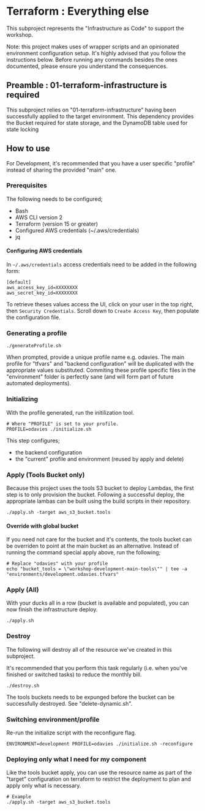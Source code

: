 # Terraform : Everything else

This subproject represents the "Infrastructure as Code" to support the workshop.

Note: this project makes uses of wrapper scripts and an opinionated environment configuration setup.
It's highly advised that you follow the instructions below. Before running any commands besides the
ones documented, please ensure you understand the consequences.

## Preamble : 01-terraform-infrastructure is required

This subproject relies on "01-terraform-infrastructure" having been successfully applied 
to the target environment. This dependency provides the Bucket required for state storage, and 
the DynamoDB table used for state locking

## How to use

For Development, it's recommended that you have a user specific "profile" instead of sharing
the provided "main" one.

### Prerequisites 

The following needs to be configured;

- Bash
- AWS CLI version 2
- Terraform (version 15 or greater)
- Configured AWS credentials (~/.aws/credentials)
- jq

#### Configuring AWS credentials
In `~/.aws/credentials` access credentials need to be added in the following form:

```
[default]
aws_access_key_id=XXXXXXXX
aws_secret_key_id=XXXXXXXX
```
To retrieve theses values access the UI, click on your user in the top right, then `Security Credentials`. Scroll down to `Create Access Key`, then populate the configuration file. 

### Generating a profile

```
./generateProfile.sh
```
When prompted, provide a unique profile name e.g. odavies. The main profile for "tfvars" and 
"backend configuration" will be duplicated with the appropriate values substituted. Commiting
these profile specific files in the "environment" folder is perfectly sane (and will form part
of future automated deployments).

### Initializing

With the profile generated, run the initilization tool.

```
# Where "PROFILE" is set to your profile.
PROFILE=odavies ./initialize.sh
```

This step configures;

- the backend configuration
- the "current" profile and environment (reused by apply and delete)

### Apply (Tools Bucket only)

Because this project uses the tools S3 bucket to deploy Lambdas, the first step is to only 
provision the bucket. Following a successful deploy, the appropriate lambas can be built using
the build scripts in their repository.

```
./apply.sh -target aws_s3_bucket.tools
```
#### Override with global bucket

If you need not care for the bucket and it's contents, the tools bucket can be overriden to
point at the main bucket as an alternative. Instead of running the command special apply 
above, run the following;

```
# Replace "odavies" with your profile
echo "bucket_tools = \"workshop-development-main-tools\"" | tee -a "environments/development.odavies.tfvars"
```

### Apply (All)

With your ducks all in a row (bucket is available and populated), you can now finish the 
infrastructure deploy.

```
./apply.sh
```
### Destroy

The following will destroy all of the resource we've created in this subproject.

It's recommended that you perform this task regularly (i.e. when you've finished or
switched tasks) to reduce the monthly bill.

```
./destroy.sh
```

The tools buckets needs to be expunged before the bucket can be successfully destroyed. See "delete-dynamic.sh".

### Switching environment/profile

Re-run the initialize script with the reconfigure flag.

```
ENVIRONMENT=development PROFILE=odavies ./initialize.sh -reconfigure
```

### Deploying only what I need for my component

Like the tools bucket apply, you can use the resource name as part of the "target" configuration on terraform
to restrict the deployment to plan and apply only what is necessary.

```
# Example
./apply.sh -target aws_s3_bucket.tools
```

